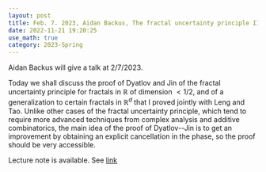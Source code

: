 ```yaml
---
layout: post
title: Feb. 7. 2023, Aidan Backus, The fractal uncertainty principle II (Fractals of small dimension) 
date: 2022-11-21 19:20:25 
use_math: true
category: 2023-Spring
---
```

 
Aidan Backus will give a talk at 2/7/2023. 

Today we shall discuss the proof of Dyatlov and Jin of the fractal uncertainty principle for fractals 
in $\mathbb{R}$ of dimension $< 1/2$, and of a generalization to certain fractals in $\mathbb{R}^d$ that I proved jointly with Leng and Tao. 
Unlike other cases of the fractal uncertainty principle, which tend to require more advanced techniques from complex analysis and additive combinatorics, the main idea of the proof 
of Dyatlov--Jin is to get an improvement by obtaining an explicit cancellation in the phase, so the proof 
should be very accessible.


Lecture note is available. See [link](https://abackus.github.io/fup_lecturenotes.pdf)
